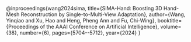 @inproceedings{wang2024sima,
  title={SiMA-Hand: Boosting 3D Hand-Mesh Reconstruction by Single-to-Multi-View Adaptation},
  author={Wang, Yinqiao and Xu, Hao and Heng, Pheng Ann and Fu, Chi-Wing},
  booktitle={Proceedings of the AAAI Conference on Artificial Intelligence},
  volume={38},
  number={6},
  pages={5704--5712},
  year={2024}
}
